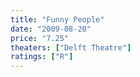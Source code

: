 ```yaml
---
title: "Funny People"
date: "2009-08-20"
price: "7.25"
theaters: ["Delft Theatre"]
ratings: ["R"]
---
```


